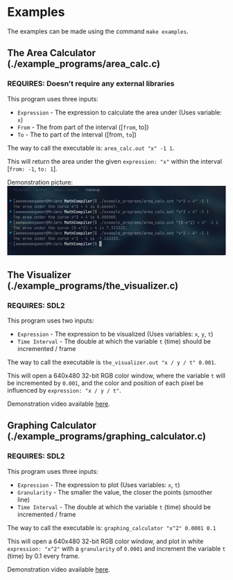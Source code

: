 # Examples

The examples can be made using the command `make examples`.

## The Area Calculator (./example_programs/area_calc.c)
### REQUIRES: Doesn't require any external libraries

This program uses three inputs:
* `Expression` - The expression to calculate the area under (Uses variable: `x`)
* `From` - The from part of the interval ([`from`, to])
* `To` - The to part of the interval ([from, `to`])

The way to call the executable is: `area_calc.out "x" -1 1`.

This will return the area under the given `expression: "x"` within the interval [`from: -1`, `to: 1`].

Demonstration picture:
<img src="screenshots/AreaCalculator.png">

## The Visualizer (./example_programs/the_visualizer.c)
### REQUIRES: SDL2

This program uses two inputs:
* `Expression` - The expression to be visualized (Uses variables: `x`, `y`, `t`)
* `Time Interval` - The double at which the variable `t` (time) should be incremented / frame

The way to call the executable is `the_visualizer.out "x / y / t" 0.001`.

This will open a 640x480 32-bit RGB color window, where the variable `t` will be incremented by `0.001`, and the color and position of each pixel be influenced by `expression: "x / y / t"`.

Demonstration video available <a href="https://www.youtube.com/watch?v=2YqrAQ_BL9o">here</a>.

## Graphing Calculator (./example_programs/graphing_calculator.c)
### REQUIRES: SDL2

This program uses three inputs:
* `Expression` - The expression to plot (Uses variables: `x`, `t`)
* `Granularity` - The smaller the value, the closer the points (smoother line)
* `Time Interval` - The double at which the variable `t` (time) should be incremented / frame

The way to call the executable is: `graphing_calculator "x^2" 0.0001 0.1`

This will open a 640x480 32-bit RGB color window, and plot in white `expression: "x^2"` with a `granularity` of `0.0001` and increment the variable `t` (time) by 0.1 every frame.

Demonstration video available <a href="https://www.youtube.com/watch?v=Cog0kFnWwTM">here</a>.